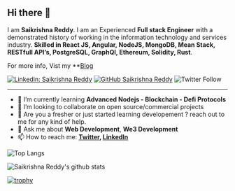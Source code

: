 ## Hi there 👋

I am **Saikrishna Reddy**. I am an Experienced **Full stack Engineer** with a demonstrated history of working in the information technology and services industry. **Skilled in React JS, Angular, NodeJS, MongoDB, Mean Stack, RESTfull API’s, PostgreSQL, GraphQl, Ethereum, Solidity, Rust**.

For more info, Vist my **[Blog](https://saikrishnareddy.vercel.app/)


[![Linkedin: Saikrishna Reddy](https://img.shields.io/badge/-Krishna-blue?style=flat-square&logo=Linkedin&logoColor=white&link=https://www.linkedin.com/in/saikrishna-reddy-dev/)](https://www.linkedin.com/in/ghazi-khan/)
[![GitHub Saikrishna Reddy](https://img.shields.io/github/followers/SaikrishnaReddy1919?label=follow&style=social)](https://github.com/saikrishnaReddy1919/)
![Twitter Follow](https://img.shields.io/twitter/follow/web3_devv?style=social)

---

- 🌱 I’m currently learning **Advanced Nodejs - Blockchain - Defi Protocols**
- 👯 I’m looking to collaborate on open source/commercial projects
- 🤔 Are you a fresher or just started learning developement ? reach out to me for any kind of help.
- 💬 Ask me about **Web Development**, **We3 Development**
- 📫 How to reach me:
  **[Twitter](https://twitter.com/web3_devv), [LinkedIn](https://www.linkedin.com/in/saikrishna-reddy-dev/)**

![Top Langs](https://github-readme-stats.vercel.app/api/top-langs/?username=SaikrishnaReddy1919&layout=compact&theme=dark&hide_border=true)

![Saikrishna Reddy's github stats](https://github-readme-stats.vercel.app/api?username=SaikrishnaReddy1919&show_icons=true&hide_border=true&theme=dark)

[![trophy](https://github-profile-trophy.vercel.app/?username=SaikrishnaReddy1919)](https://github.com/SaikrishnaReddy1919/github-profile-trophy)
